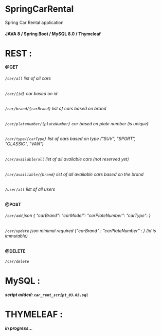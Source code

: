 # SpringCarRental
Spring Car Rental application

#### JAVA 8 / Spring Boot / MySQL 8.0 / Thymeleaf


# REST :

#### @GET

###### `/car/all` list of all cars                   

###### `/car/{id}` car based on id

###### `/car/brand/{carBrand}` list of cars based on brand

###### `/car/platenumber/{plateNumber}` car based on plate number (is unique)

###### `/car/type/{carType}` list of cars based on type ("SUV", "SPORT", "CLASSIC", "VAN")

###### `/car/available/all`      list of all available cars (not reserved yet)

###### `/car/availiable/{brand}` list of all available cars based on the brand

###### `/user/all` list of all users

#### @POST

###### `/car/add` json { "carBrand": "carModel": "carPlateNumber": "carType": }

###### `/car/update` json minimal required {"carBrand" :  "carPlateNumber" : }    (id is immutable)

#### @DELETE

###### `/car/delete`

# MySQL :

##### script added: `car_rent_script_03.03.sql`

# THYMELEAF :

##### in progress...


